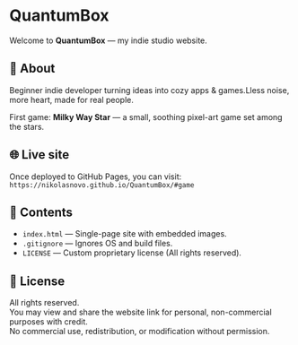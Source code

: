 # QuantumBox

Welcome to **QuantumBox** — my indie studio website.

## 🎯 About
Beginner indie developer turning ideas into cozy apps & games.Lless noise, more heart, made for real people.

First game: **Milky Way Star** — a small, soothing pixel-art game set among the stars.

## 🌐 Live site
Once deployed to GitHub Pages, you can visit:  
`https://nikolasnovo.github.io/QuantumBox/#game`

## 📂 Contents
- `index.html` — Single-page site with embedded images.
- `.gitignore` — Ignores OS and build files.
- `LICENSE` — Custom proprietary license (All rights reserved).

## 📝 License
All rights reserved.  
You may view and share the website link for personal, non-commercial purposes with credit.  
No commercial use, redistribution, or modification without permission.


